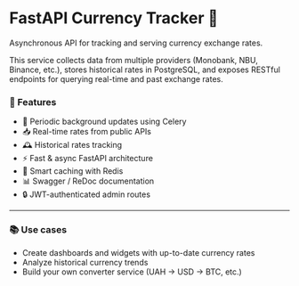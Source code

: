 # FastAPI Currency Tracker 💱

Asynchronous API for tracking and serving currency exchange rates.

This service collects data from multiple providers (Monobank, NBU, Binance, etc.), stores historical rates in PostgreSQL, and exposes RESTful endpoints for querying real-time and past exchange rates. 

### 🔧 Features
- 🔁 Periodic background updates using Celery
- 📥 Real-time rates from public APIs
- 🕰️ Historical rates tracking
- ⚡ Fast & async FastAPI architecture
- 🧠 Smart caching with Redis
- 📊 Swagger / ReDoc documentation
- 🔒 JWT-authenticated admin routes

---

### 📚 Use cases
- Create dashboards and widgets with up-to-date currency rates
- Analyze historical currency trends
- Build your own converter service (UAH → USD → BTC, etc.)